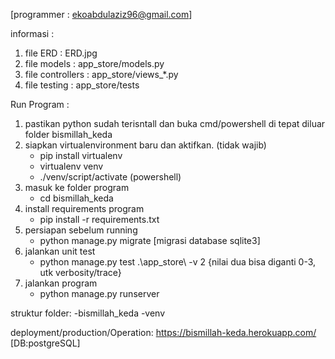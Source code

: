  [programmer : ekoabdulaziz96@gmail.com]

informasi : 
 1. file ERD            : ERD.jpg
 2. file models         : app_store/models.py
 3. file controllers    : app_store/views_*.py
 4. file testing        : app_store/tests

Run Program : 
1. pastikan python sudah terisntall dan buka cmd/powershell di tepat diluar folder bismillah_keda
2. siapkan virtualenvironment baru dan aktifkan. (tidak wajib)
    - pip install virtualenv
    - virtualenv venv
    - ./venv/script/activate  (powershell)
4. masuk ke folder program 
    - cd bismillah_keda
3. install requirements program
    - pip install -r requirements.txt
4. persiapan sebelum running
    - python manage.py migrate  [migrasi database sqlite3]
5. jalankan unit test
    - python manage.py test .\app_store\ -v 2   {nilai dua bisa diganti 0-3, utk verbosity/trace}
6. jalankan program
    - python manage.py runserver

struktur folder:
-bismillah_keda
-venv

deployment/production/Operation: https://bismillah-keda.herokuapp.com/ [DB:postgreSQL]